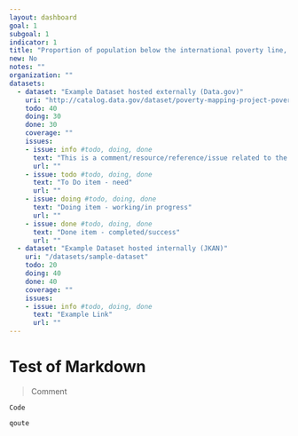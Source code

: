 ```yaml
---
layout: dashboard
goal: 1
subgoal: 1
indicator: 1
title: "Proportion of population below the international poverty line, by sex, age, employment status and geographical location (urban/rural)"
new: No
notes: ""
organization: ""
datasets:
  - dataset: "Example Dataset hosted externally (Data.gov)"
    uri: "http://catalog.data.gov/dataset/poverty-mapping-project-poverty-and-food-security-case-studies"
    todo: 40
    doing: 30
    done: 30
    coverage: ""
    issues:
    - issue: info #todo, doing, done
      text: "This is a comment/resource/reference/issue related to the dataset"
      url: ""
    - issue: todo #todo, doing, done
      text: "To Do item - need"
      url: ""
    - issue: doing #todo, doing, done
      text: "Doing item - working/in progress"
      url: ""
    - issue: done #todo, doing, done
      text: "Done item - completed/success"
      url: ""
  - dataset: "Example Dataset hosted internally (JKAN)"
    uri: "/datasets/sample-dataset"
    todo: 20
    doing: 40
    done: 40
    coverage: ""
    issues:
    - issue: info #todo, doing, done
      text: "Example Link"
      url: ""
---
```

# Test of Markdown

> Comment

```
Code
```

`qoute`
